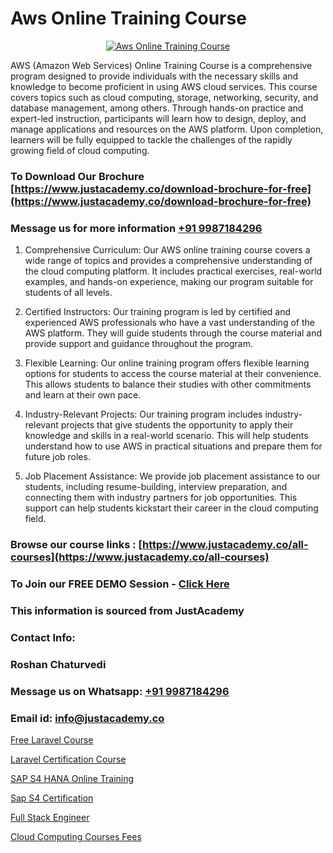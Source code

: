 # Aws Online Training Course

<p align="center">
  <a href="https://justacademy.co/course-detail/aws-training">
    <img src="https://justacademy.co/storage2/course_image/1710409956_course_image.webp" alt="Aws Online Training Course">
  </a>
</p>


AWS (Amazon Web Services) Online Training Course is a comprehensive program designed to provide individuals with the necessary skills and knowledge to become proficient in using AWS cloud services. This course covers topics such as cloud computing, storage, networking, security, and database management, among others. Through hands-on practice and expert-led instruction, participants will learn how to design, deploy, and manage applications and resources on the AWS platform. Upon completion, learners will be fully equipped to tackle the challenges of the rapidly growing field of cloud computing. 
### To Download Our Brochure [https://www.justacademy.co/download-brochure-for-free](https://www.justacademy.co/download-brochure-for-free)
### Message us for more information [+91 9987184296](https://api.whatsapp.com/send?phone=919987184296)
1) Comprehensive Curriculum: Our AWS online training course covers a wide range of topics and provides a comprehensive understanding of the cloud computing platform. It includes practical exercises, real-world examples, and hands-on experience, making our program suitable for students of all levels.

2) Certified Instructors: Our training program is led by certified and experienced AWS professionals who have a vast understanding of the AWS platform. They will guide students through the course material and provide support and guidance throughout the program.

3) Flexible Learning: Our online training program offers flexible learning options for students to access the course material at their convenience. This allows students to balance their studies with other commitments and learn at their own pace.

4) Industry-Relevant Projects: Our training program includes industry-relevant projects that give students the opportunity to apply their knowledge and skills in a real-world scenario. This will help students understand how to use AWS in practical situations and prepare them for future job roles.

5) Job Placement Assistance: We provide job placement assistance to our students, including resume-building, interview preparation, and connecting them with industry partners for job opportunities. This support can help students kickstart their career in the cloud computing field.

### Browse our course links : [https://www.justacademy.co/all-courses](https://www.justacademy.co/all-courses) 
### To Join our FREE DEMO Session - [Click Here](https://www.justacademy.co/register-for-course-demo)


### This information is sourced from JustAcademy
### Contact Info:
### Roshan Chaturvedi
### Message us on Whatsapp: [+91 9987184296](https://api.whatsapp.com/send?phone=919987184296)
### Email id: [info@justacademy.co](mailto:info@justacademy.co)
                
[Free Laravel Course](https://www.linkedin.com/pulse/free-laravel-course-justacademy-chicago-eomif?trackingId=sDigMVjJWEl65SaekewHSQ%3D%3D&lipi=urn%3Ali%3Apage%3Ad_flagship3_company_admin%3BCp0x2GOYQ7yuHLQJq%2Fwubg%3D%3D)

[Laravel Certification Course](https://www.linkedin.com/pulse/laravel-certification-course-software-training-sunnyvale-0r6bc?trackingId=nX7mjjs5OrVRFO5dl9s%2Baw%3D%3D&lipi=urn%3Ali%3Apage%3Ad_flagship3_company_admin%3Bps8c9B%2FKRMCWHgOgNCOx7w%3D%3D)

[SAP S4 HANA Online Training](https://medium.com/@negishivu99/sap-s4-hana-online-training-b94386e505dd)

[Sap S4 Certification](https://medium.com/@kamblerajas684/sap-s4-certification-a3e3d8baac7f)

[Full Stack Engineer](https://justacademyin.github.io/Articles/Full-Stack-Engineer)

[Cloud Computing Courses Fees](https://justacademyin.github.io/justacademy/Cloud-Computing-Courses-Fees)

